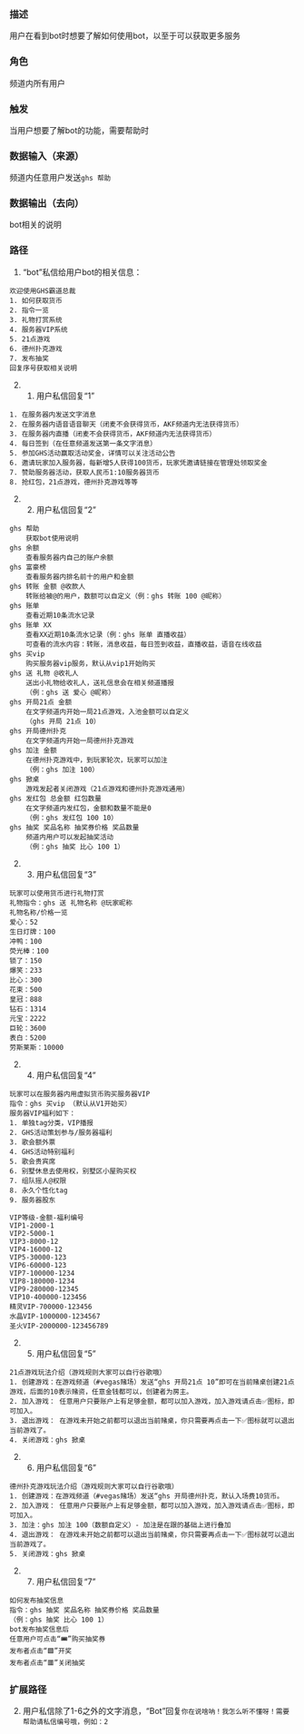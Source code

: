### 描述

用户在看到bot时想要了解如何使用bot，以至于可以获取更多服务

### 角色

频道内所有用户

### 触发

当用户想要了解bot的功能，需要帮助时

### 数据输入（来源）

频道内任意用户发送```ghs 帮助```

### 数据输出（去向）

bot相关的说明

### 路径

1. “bot”私信给用户bot的相关信息：
```
欢迎使用GHS霸道总裁
1. 如何获取货币
2. 指令一览
3. 礼物打赏系统
4. 服务器VIP系统
5. 21点游戏
6. 德州扑克游戏
7. 发布抽奖
回复序号获取相关说明
```

2. 
    1. 用户私信回复“1”
```
1. 在服务器内发送文字消息
2. 在服务器内语音语音聊天（闭麦不会获得货币，AKF频道内无法获得货币）
3. 在服务器内直播（闭麦不会获得货币，AKF频道内无法获得货币）
4. 每日签到（在任意频道发送第一条文字消息）
5. 参加GHS活动赢取活动奖金，详情可以关注活动公告
6. 邀请玩家加入服务器，每新增5人获得100货币，玩家凭邀请链接在管理处领取奖金
7. 赞助服务器活动，获取人民币1:10服务器货币
8. 抢红包，21点游戏，德州扑克游戏等等
```
2.
    2. 用户私信回复“2”
```
ghs 帮助
    获取bot使用说明
ghs 余额
    查看服务器内自己的账户余额
ghs 富豪榜
    查看服务器内排名前十的用户和金额
ghs 转账 金额 @收款人
    转账给被@的用户，数额可以自定义（例：ghs 转账 100 @昵称）
ghs 账单
    查看近期10条流水记录
ghs 账单 XX
    查看XX近期10条流水记录（例：ghs 账单 直播收益）
    可查看的流水内容：转账，消息收益，每日签到收益，直播收益，语音在线收益
ghs 买vip
    购买服务器vip服务，默认从vip1开始购买
ghs 送 礼物 @收礼人
    送出小礼物给收礼人，送礼信息会在相关频道播报
    （例：ghs 送 爱心 @昵称）
ghs 开局21点 金额
    在文字频道内开始一局21点游戏，入池金额可以自定义
    （ghs 开局 21点 10）
ghs 开局德州扑克
    在文字频道内开始一局德州扑克游戏
ghs 加注 金额
    在德州扑克游戏中，到玩家轮次，玩家可以加注
    （例：ghs 加注 100）
ghs 掀桌
    游戏发起者关闭游戏（21点游戏和德州扑克游戏通用）
ghs 发红包 总金额 红包数量
    在文字频道内发红包，金额和数量不能是0
    （例：ghs 发红包 100 10）
ghs 抽奖 奖品名称 抽奖券价格 奖品数量
    频道内用户可以发起抽奖活动
    （例：ghs 抽奖 比心 100 1）
```
2.
    3. 用户私信回复“3”
```
玩家可以使用货币进行礼物打赏
礼物指令：ghs 送 礼物名称 @玩家昵称
礼物名称/价格一览
爱心：52
生日灯牌：100
冲鸭：100
荧光棒：100
锁了：150
爆笑：233
比心：300
花束：500
皇冠：888
钻石：1314
元宝：2222
巨轮：3600
表白：5200
劳斯莱斯：10000
```
2.
    4. 用户私信回复“4”
```
玩家可以在服务器内用虚拟货币购买服务器VIP
指令：ghs 买vip （默认从V1开始买）
服务器VIP福利如下：
1. 单独tag分类，VIP播报
2. GHS活动策划参与/服务器福利
3. 歌会额外票
4. GHS活动特别福利
5. 歌会贵宾席
6. 别墅休息去使用权，别墅区小屋购买权
7. 组队摇人@权限
8. 永久个性化tag
9. 服务器股东

VIP等级-金额-福利编号
VIP1-2000-1
VIP2-5000-1
VIP3-8000-12
VIP4-16000-12
VIP5-30000-123
VIP6-60000-123
VIP7-100000-1234
VIP8-180000-1234
VIP9-280000-12345
VIP10-400000-123456
精灵VIP-700000-123456
水晶VIP-1000000-1234567
圣火VIP-2000000-123456789
```
2.
    5. 用户私信回复“5”
```
21点游戏玩法介绍（游戏规则大家可以自行谷歌哦）
1. 创建游戏：在游戏频道（#vegas赌场）发送“ghs 开局21点 10”即可在当前赌桌创建21点游戏，后面的10表示赌资，任意金钱都可以，创建者为房主。
2. 加入游戏： 任意用户只要账户上有足够金额，都可以加入游戏，加入游戏请点击✅图标，即可加入。
3. 退出游戏： 在游戏未开始之前都可以退出当前赌桌，你只需要再点击一下✅图标就可以退出当前游戏了。
4. 关闭游戏：ghs 掀桌
```
2.
    6. 用户私信回复“6”
```
德州扑克游戏玩法介绍（游戏规则大家可以自行谷歌哦）
1. 创建游戏：在游戏频道（#vegas赌场）发送“ghs 开局德州扑克，默认入场费10货币。
2. 加入游戏： 任意用户只要账户上有足够金额，都可以加入游戏，加入游戏请点击✅图标，即可加入。
3. 加注：ghs 加注 100（数额自定义）- 加注是在跟的基础上进行叠加
4. 退出游戏： 在游戏未开始之前都可以退出当前赌桌，你只需要再点击一下✅图标就可以退出当前游戏了。
5. 关闭游戏：ghs 掀桌
```
2.
    7. 用户私信回复“7”
```
如何发布抽奖信息
指令：ghs 抽奖 奖品名称 抽奖券价格 奖品数量
（例：ghs 抽奖 比心 100 1）
bot发布抽奖信息后
任意用户可点击“🎟️”购买抽奖券
发布者点击“🟩”开奖
发布者点击“🟥”关闭抽奖
```

### 扩展路径

2. 用户私信除了1-6之外的文字消息，“Bot”回复```你在说啥呐！我怎么听不懂呀！需要帮助请私信编号哦，例如：2```



